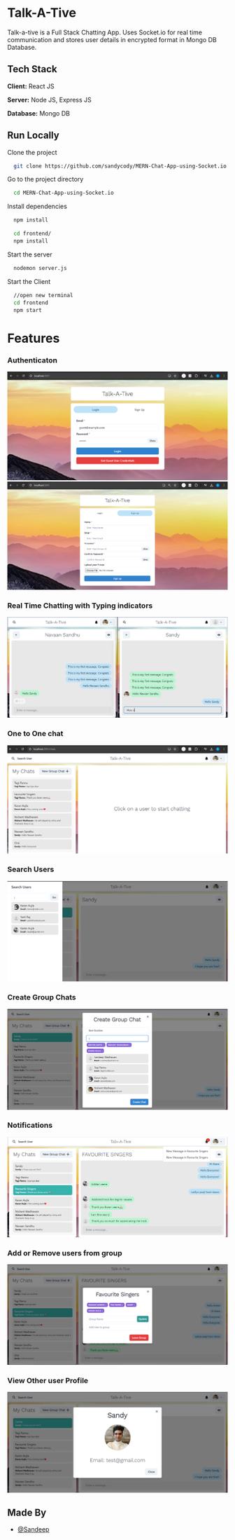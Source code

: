 
# Talk-A-Tive

Talk-a-tive is a Full Stack Chatting App.
Uses Socket.io for real time communication and stores user details in encrypted format in Mongo DB Database.
## Tech Stack

**Client:** React JS

**Server:** Node JS, Express JS

**Database:** Mongo DB
  
## Run Locally

Clone the project

```bash
  git clone https://github.com/sandycody/MERN-Chat-App-using-Socket.io
```

Go to the project directory

```bash
  cd MERN-Chat-App-using-Socket.io
```

Install dependencies

```bash
  npm install
```

```bash
  cd frontend/
  npm install
```

Start the server

```bash
  nodemon server.js
```
Start the Client

```bash
  //open new terminal
  cd frontend
  npm start
```

  
# Features

### Authenticaton
![](https://github.com/sandycody/MERN-Chat-App-using-Socket.io/blob/main/screenshots/Login.png)
![](https://github.com/sandycody/MERN-Chat-App-using-Socket.io/blob/main/screenshots/Signup.png)
### Real Time Chatting with Typing indicators
![](https://github.com/sandycody/MERN-Chat-App-using-Socket.io/blob/main/screenshots/RealTime.png)
### One to One chat
![](https://github.com/sandycody/MERN-Chat-App-using-Socket.io/blob/main/screenshots/Mainscreen.png)
### Search Users
![](https://github.com/sandycody/MERN-Chat-App-using-Socket.io/blob/main/screenshots/Search%20Users.png)
### Create Group Chats
![](https://github.com/sandycody/MERN-Chat-App-using-Socket.io/blob/main/screenshots/Creating%20Group.png)
### Notifications 
![](https://github.com/sandycody/MERN-Chat-App-using-Socket.io/blob/main/screenshots/Notification.png)
### Add or Remove users from group
![](https://github.com/sandycody/MERN-Chat-App-using-Socket.io/blob/main/screenshots/AddORRemove.png)
### View Other user Profile
![](https://github.com/sandycody/MERN-Chat-App-using-Socket.io/blob/main/screenshots/Profile.png)
## Made By

- [@Sandeep](https://github.com/sandycody)

  
